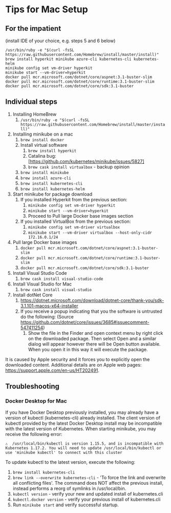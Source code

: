 # Tips for Mac Setup

## For the impatient

(install IDE of your choice, e.g. steps 5 and 6 below)

```text
/usr/bin/ruby -e "$(curl -fsSL https://raw.githubusercontent.com/Homebrew/install/master/install)"
brew install hyperkit minikube azure-cli kubernetes-cli kubernetes-helm
minikube config set vm-driver hyperkit
minikube start --vm-driver=hyperkit
docker pull mcr.microsoft.com/dotnet/core/aspnet:3.1-buster-slim
docker pull mcr.microsoft.com/dotnet/core/runtime:3.1-buster-slim
docker pull mcr.microsoft.com/dotnet/core/sdk:3.1-buster
```

## Individual steps

1. Installing HomeBrew
   1. `/usr/bin/ruby -e "$(curl -fsSL https://raw.githubusercontent.com/Homebrew/install/master/install)"`
1. Installing minikube on a mac
   1. `brew install docker`
   1. Install virtual software
      1. `brew install hyperkit`
      1. Catalina bug: [https://github.com/kubernetes/minikube/issues/5827]
      1. `brew cask install virtualbox` - backup opinion
   1. `brew install minikube`
   1. `brew install azure-cli`
   1. `brew install kubernetes-cli`
   1. `brew install kubernetes-helm`
1. Start minikube for package download
   1. If you installed Hyperkit from the previous section: 
      1. `minikube config set vm-driver hyperkit`
      1. `minikube start --vm-driver=hyperkit`
      1. Proceed to Pull large Docker base images section
   1. If you installed VirtualBox from the previous section: 
      1. `minikube config set vm-driver virtualbox`
      1. `minikube start --vm-driver virtualbox --host-only-cidr 172.16.0.1/24`
1. Pull large Docker base images
    1. `docker pull mcr.microsoft.com/dotnet/core/aspnet:3.1-buster-slim`
    1. `docker pull mcr.microsoft.com/dotnet/core/runtime:3.1-buster-slim`
    1. `docker pull mcr.microsoft.com/dotnet/core/sdk:3.1-buster`
1. Install Visual Studio Code
    1. `brew cask install visual-studio-code`
1. Install Visual Studio for Mac
    1. `brew cask install visual-studio`
1. Install dotNet Core
   1. https://dotnet.microsoft.com/download/dotnet-core/thank-you/sdk-3.1.101-macos-x64-installer
   1. If you receive a popup indicating that you the software is untrusted do the following: (Source https://github.com/dotnet/core/issues/3685#issuecomment-547411254)
      1. Show the file in the Finder and open context menu by right click on the downloaded package. Then select Open and a similar dialog will appear however there will be Open button available. When you open it in this way it will execute the package.

It is caused by Apple security and it forces you to explicitly open the downloaded content. Additional details are on Apple web pages: https://support.apple.com/en-us/HT202491.

## Troubleshooting 

### Docker Desktop for Mac 
   
If you have Docker Desktop previously installed, you may already have a version of kubectl (kubernetes-cli) already installed.
The client version of kubectl provided by the latest Docker Desktop install may be incompatible with the latest version of Kubernetes.
When starting minikube, you may receive the following error:
   
```
⚠️  /usr/local/bin/kubectl is version 1.15.5, and is incompatible with Kubernetes 1.17.2. You will need to update /usr/local/bin/kubectl or use 'minikube kubectl' to connect with this cluster
```
   
To update kubectl to the latest version, execute the following:

1. `brew install kubernetes-cli` 
1. `brew link --overwrite kubernetes-cli` - 'To force the link and overwrite all conflicting files'.  The command does NOT affect the previous install, instead performs a reorg of symlinks in /usr/local/bin.
1. `kubectl version` - verify your new and updated install of kubernetes.cli
1. `kubectl.docker version` - verify your previous install of kubernetes.cli
1. Run `minikube start` and verify successful startup.  
